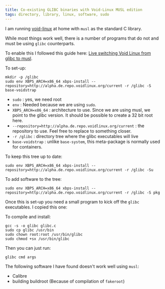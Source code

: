 ```yaml
---
title: Co-existing GLIBC binaries with Void-Linux MUSL edition
tags: directory, library, linux, software, sudo
---
```


I am running [void-linux](https://voidlinux.org/) at home with `musl` as the standard
C library.

While most things work well, there is a number of programs that
do not and must be using `glibc` counterparts.

To enable this I followed this guide here: [Live switching Void Linux from glibc to musl](https://blog.w1r3.net/2017/09/23/live-switching-void-linux-from-glibc-to-musl.html).

To set-up:

```
mkdir -p /glibc
sudo env XBPS_ARCH=x86_64 xbps-install --repository=http://alpha.de.repo.voidlinux.org/current -r /glibc -S base-voidstrap
```

- `sudo` : yes, we need root
- `env` : Needed because we are using `sudo`.
- `XBPS_ARCH=x86_64` : architecture to use.  Since we are using musl,
  we point to the glibc version.  It should be possible to create
  a 32 bit root here.
- `--repository=http://alpha.de.repo.voidlinux.org/current` : the repository
  to use.  Feel free to replace to something closer.
- `-r /glibc` :  directory tree where the glibc executables will live
- `base-voidstrap` : unlike `base-system`, this meta-package is normally
  used for containers.

To keep this tree up to date:

```
sudo env XBPS_ARCH=x86_64 xbps-install --repository=http://alpha.de.repo.voidlinux.org/current -r /glibc -Su
```

To add software to the tree:

```
sudo env XBPS_ARCH=x86_64 xbps-install --repository=http://alpha.de.repo.voidlinux.org/current -r /glibc -S pkg
```

Once this is set-up you need a small program to kick off the `glibc` executables.  I copied this one:

<script src="https://tortugalabs.github.io/embed-like-gist/embed.js?style=github&showBorder=on&showLineNumbers=on&showFileMeta=on&showCopy=on&fetchFromJsDelivr=on&target=https://github.com/alejandroliu/0ink.net/blob/main/snippets/2019/void-glibc-in-musl/glibc.c"></script>

To compile and install:

```
gcc -s -o glibc glibc.c
sudo cp glibc /usr/bin
sudo chown root:root /usr/bin/glibc
sudo chmod +sx /usr/bin/glibc
```

Then you can just run:

```
glibc cmd args
```

The following software I have found doesn't work well using `musl`:

- Calibre
- building buildroot (Because of compilation of `fakeroot`)

